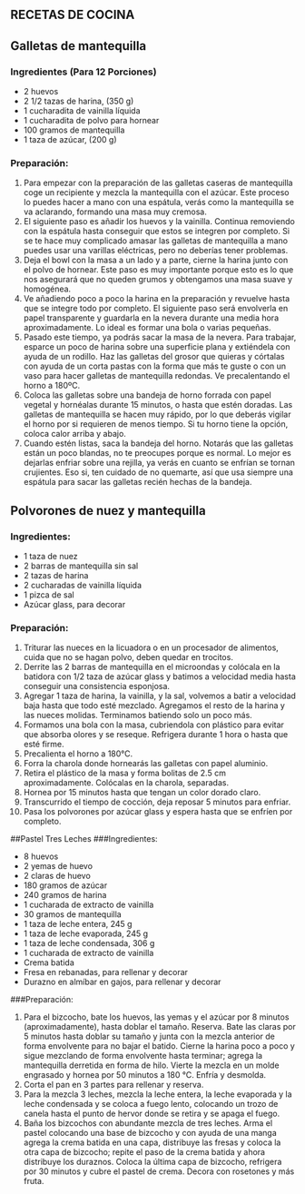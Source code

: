 ## RECETAS DE COCINA

## Galletas de mantequilla
### Ingredientes (Para 12 Porciones)
- 2 huevos
- 2 1/2 tazas de harina, (350 g)
- 1 cucharadita de vainilla líquida
- 1 cucharadita de polvo para hornear
- 100 gramos de mantequilla
- 1 taza de azúcar, (200 g)

### Preparación:
1. Para empezar con la preparación de las galletas caseras de mantequilla coge un recipiente y mezcla la mantequilla con el azúcar. Este proceso lo puedes hacer a mano con una espátula, verás como la mantequilla se va aclarando, formando una masa muy cremosa.
2. El siguiente paso es añadir los huevos y la vainilla. Continua removiendo con la espátula hasta conseguir que estos se integren por completo. Si se te hace muy complicado amasar las galletas de mantequilla a mano puedes usar una varillas eléctricas, pero no deberías tener problemas.
3. Deja el bowl con la masa a un lado y a parte, cierne la harina junto con el polvo de hornear. Este paso es muy importante porque esto es lo que nos asegurará que no queden grumos y obtengamos una masa suave y homogénea.
4. Ve añadiendo poco a poco la harina en la preparación y revuelve hasta que se integre todo por completo. El siguiente paso será envolverla en papel transparente y guardarla en la nevera durante una media hora aproximadamente. Lo ideal es formar una bola o varias pequeñas.
5. Pasado este tiempo, ya podrás sacar la masa de la nevera. Para trabajar, esparce un poco de harina sobre una superficie plana y extiéndela con ayuda de un rodillo. Haz las galletas del grosor que quieras y córtalas con ayuda de un corta pastas con la forma que más te guste o con un vaso para hacer galletas de mantequilla redondas. Ve precalentando el horno a 180ºC.
6. Coloca las galletas sobre una bandeja de horno forrada con papel vegetal y hornéalas durante 15 minutos, o hasta que estén doradas. Las galletas de mantequilla se hacen muy rápido, por lo que deberás vigilar el horno por si requieren de menos tiempo. Si tu horno tiene la opción, coloca calor arriba y abajo.
7. Cuando estén listas, saca la bandeja del horno. Notarás que las galletas están un poco blandas, no te preocupes porque es normal. Lo mejor es dejarlas enfriar sobre una rejilla, ya verás en cuanto se enfrían se tornan crujientes. Eso si, ten cuidado de no quemarte, así que usa siempre una espátula para sacar las galletas recién hechas de la bandeja.

## Polvorones de nuez y mantequilla
### Ingredientes:
- 1 taza de nuez
- 2 barras de mantequilla sin sal
- 2 tazas de harina
- 2 cucharadas de vainilla líquida
- 1 pizca de sal
- Azúcar glass, para decorar

### Preparación:
1. Triturar las nueces en la licuadora o en un procesador de alimentos, cuida que no se hagan polvo, deben quedar en trocitos.
2. Derrite las 2 barras de mantequilla en el microondas y colócala en la batidora con 1/2 taza de azúcar glass y batimos a velocidad media hasta conseguir una consistencia esponjosa.
3. Agregar 1 taza de harina, la vainilla, y la sal, volvemos a batir a velocidad baja hasta que todo esté mezclado. Agregamos el resto de la harina y las nueces molidas. Terminamos batiendo solo un poco más.
4. Formamos una bola con la masa, cubriendola con plástico para evitar que absorba olores y se reseque. Refrigera durante 1 hora o hasta que esté firme.
5. Precalienta el horno a 180°C.
6. Forra la charola donde hornearás las galletas con papel aluminio.
7. Retira el plástico de la masa y forma bolitas de 2.5 cm aproximadamente. Colócalas en la charola, separadas.
8. Hornea por 15 minutos hasta que tengan un color dorado claro.
9. Transcurrido el tiempo de cocción, deja reposar 5 minutos para enfriar.
10. Pasa los polvorones por azúcar glass y espera hasta que se enfríen por completo.

##Pastel Tres Leches
###Ingredientes:
- 8 huevos
- 2 yemas de huevo
- 2 claras de huevo
- 180 gramos de azúcar
- 240 gramos de harina
- 1 cucharada de extracto de vainilla
- 30 gramos de mantequilla
- 1 taza de leche entera, 245 g
- 1 taza de leche evaporada, 245 g
- 1 taza de leche condensada, 306 g
- 1 cucharada de extracto de vainilla
- Crema batida
- Fresa en rebanadas, para rellenar y decorar
- Durazno en almíbar en gajos, para rellenar y decorar

###Preparación:
1. Para el bizcocho, bate los huevos, las yemas y el azúcar por 8 minutos (aproximadamente), hasta doblar el tamaño. Reserva. Bate las claras por 5 minutos hasta doblar su tamaño y junta con la mezcla anterior de forma envolvente para no bajar el batido. Cierne la harina poco a poco y sigue mezclando de forma envolvente hasta terminar; agrega la mantequilla derretida en forma de hilo. Vierte la mezcla en un molde engrasado y hornea por 50 minutos a 180 °C. Enfría y desmolda.
2. Corta el pan en 3 partes para rellenar y reserva.
3. Para la mezcla 3 leches, mezcla la leche entera, la leche evaporada y la leche condensada y se coloca a fuego lento, colocando un trozo de canela hasta el punto de hervor donde se retira y se apaga el fuego.
4. Baña los bizcochos con abundante mezcla de tres leches. Arma el pastel colocando una base de bizcocho y con ayuda de una manga agrega la crema batida en una capa, distribuye las fresas y coloca la otra capa de bizcocho; repite el paso de la crema batida y ahora distribuye los duraznos. Coloca la última capa de bizcocho, refrigera por 30 minutos y cubre el pastel de crema. Decora con rosetones y más fruta.